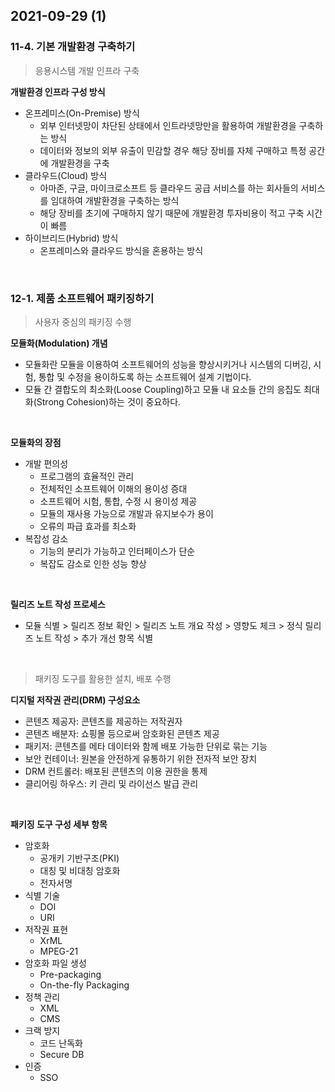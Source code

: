 ## 2021-09-29 (1)

### 11-4. 기본 개발환경 구축하기

> 응용시스템 개발 인프라 구축

**개발환경 인프라 구성 방식**

* 온프레미스(On-Premise) 방식
  * 외부 인터넷망이 차단된 상태에서 인트라넷망만을 활용하여 개발환경을 구축하는 방식
  * 데이터와 정보의 외부 유출이 민감할 경우 해당 장비를 자체 구매하고 특정 공간에 개발환경을 구축
* 클라우드(Cloud) 방식
  * 아마존, 구글, 마이크로소프트 등 클라우드 공급 서비스를 하는 회사들의 서비스를 임대하여 개발환경을 구축하는 방식
  * 해당 장비를 초기에 구매하지 않기 때문에 개발환경 투자비용이 적고 구축 시간이 빠름
* 하이브리드(Hybrid) 방식
  * 온프레미스와 클라우드 방식을 혼용하는 방식

<br>

### 12-1. 제품 소프트웨어 패키징하기

> 사용자 중심의 패키징 수행

**모듈화(Modulation) 개념**

* 모듈화란 모듈을 이용하여 소프트웨어의 성능을 향상시키거나 시스템의 디버깅, 시험, 통합 및 수정을 용이하도록 하는 소프트웨어 설계 기법이다.
* 모듈 간 결합도의 최소화(Loose Coupling)하고 모듈 내 요소들 간의 응집도 최대화(Strong Cohesion)하는 것이 중요하다.

<br>

**모듈화의 장점**

* 개발 편의성
  * 프로그램의 효율적인 관리
  * 전체적인 소프트웨어 이해의 용이성 증대
  * 소프트웨어 시험, 통합, 수정 시 용이성 제공
  * 모듈의 재사용 가능으로 개발과 유지보수가 용이
  * 오류의 파급 효과를 최소화
* 복잡성 감소
  * 기능의 분리가 가능하고 인터페이스가 단순
  * 복잡도 감소로 인한 성능 향상

<br>

**릴리즈 노트 작성 프로세스**

* 모듈 식별 > 릴리즈 정보 확인 > 릴리즈 노트 개요 작성 > 영향도 체크 > 정식 릴리즈 노트 작성 > 추가 개선 항목 식별

<br>

> 패키징 도구를 활용한 설치, 배포 수행

**디지털 저작권 관리(DRM) 구성요소** 

* 콘텐츠 제공자: 콘텐츠를 제공하는 저작권자
* 콘텐츠 배분자: 쇼핑몰 등으로써 암호화된 콘텐츠 제공
* 패키저: 콘텐츠를 메타 데이터와 함께 배포 가능한 단위로 묶는 기능
* 보안 컨테이너: 원본을 안전하게 유통하기 위한 전자적 보안 장치
* DRM 컨트롤러: 배포된 콘텐츠의 이용 권한을 통제
* 클리어링 하우스: 키 관리 및 라이선스 발급 관리

<br>

**패키징 도구 구성 세부 항목**

* 암호화
  * 공개키 기반구조(PKI)
  * 대칭 및 비대칭 암호화
  * 전자서명
* 식별 기술
  * DOI
  * URI
* 저작권 표현
  * XrML
  * MPEG-21
* 암호화 파일 생성
  * Pre-packaging
  * On-the-fly Packaging
* 정책 관리
  * XML
  * CMS
* 크랙 방지
  * 코드 난독화
  * Secure DB
* 인증
  * SSO